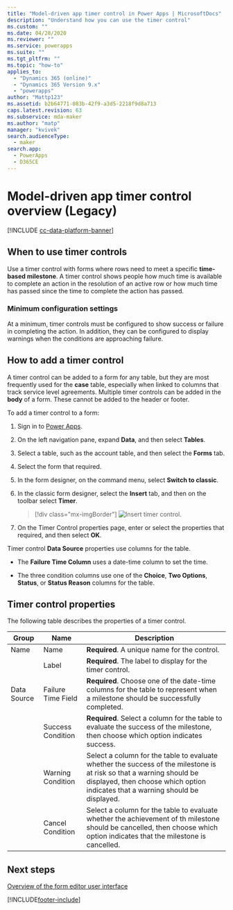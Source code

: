 ```yaml
---
title: "Model-driven app timer control in Power Apps | MicrosoftDocs"
description: "Understand how you can use the timer control"
ms.custom: ""
ms.date: 04/28/2020
ms.reviewer: ""
ms.service: powerapps
ms.suite: ""
ms.tgt_pltfrm: ""
ms.topic: "how-to"
applies_to: 
  - "Dynamics 365 (online)"
  - "Dynamics 365 Version 9.x"
  - "powerapps"
author: "Mattp123"
ms.assetid: b2b64771-083b-42f9-a3d5-2218f9d8a713
caps.latest.revision: 63
ms.subservice: mda-maker
ms.author: "matp"
manager: "kvivek"
search.audienceType: 
  - maker
search.app: 
  - PowerApps
  - D365CE
---
```

# Model-driven app timer control overview (Legacy)

[!INCLUDE [cc-data-platform-banner](../../includes/cc-data-platform-banner.md)]

## When to use timer controls

Use a timer control with forms where rows need to meet a specific **time-based milestone**. A timer control shows people how much time is available to complete an action in the resolution of an active row or how much time has passed since the time to complete the action has passed. 

### Minimum configuration settings

At a minimum, timer controls must be configured to show success or failure in completing the action. In addition, they can be configured to display warnings when the conditions are approaching failure.  

## How to add a timer control

A timer control can be added to a form for any table, but they are most frequently used for the **case** table, especially when linked to columns that track service level agreements. Multiple timer controls can be added in the **body** of a form. These cannot be added to the header or footer.

To add a timer control to a form:

1.  Sign in to [Power Apps](https://make.powerapps.com/?utm_source=padocs&utm_medium=linkinadoc&utm_campaign=referralsfromdoc).

2.  On the left navigation pane, expand **Data**, and then select **Tables**.

3.  Select a table, such as the account table, and then select the **Forms** tab.

4.  Select the form that required.

5.  In the form designer, on the command menu, select **Switch to classic**.
  
6.  In the classic form designer, select the **Insert** tab, and then on the toolbar select **Timer**.

    > [!div class="mx-imgBorder"]
    > ![Insert timer control.](media/insert-timer-control.png)

7.  On the Timer Control properties page, enter or select the properties that required, and then select **OK**.

Timer control **Data Source** properties use columns for the table.  
  
-   The **Failure Time Column** uses a date-time column to set the time.  
  
-   The three condition columns use one of the **Choice**, **Two Options**, **Status**, or **Status Reason** columns for the table.  

<a name="BKMK_TimerControlProperties"></a>

## Timer control properties  
 The following table describes the properties of a timer control.  
  
|Group|Name|Description|  
|-----------|----------|-----------------|  
|Name|Name|**Required**. A unique name for the control.|  
||Label|**Required**. The label to display for the timer control.|  
|Data Source|Failure Time Field|**Required**. Choose one of the date-time columns for the table to represent when a milestone should be successfully completed.|  
||Success Condition|**Required**. Select a column for the table to evaluate the success of the milestone, then choose which option indicates success.|  
||Warning Condition|Select a column for the table to evaluate whether the success of the milestone is at risk so that a warning should be displayed, then choose which option indicates that a warning should be displayed.|  
||Cancel Condition|Select a column for the table to evaluate whether the achievement of th milestone should be cancelled, then choose which option indicates that the milestone is cancelled.|  

## Next steps

[Overview of the form editor user interface](form-editor-user-interface-legacy.md)

[!INCLUDE[footer-include](../../includes/footer-banner.md)]